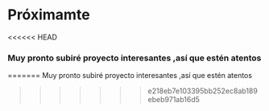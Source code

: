 # Próximamte

<<<<<< HEAD
### Muy pronto subiré proyecto interesantes ,así que estén atentos
=======
 Muy pronto subiré proyecto interesantes ,así que estén atentos
>>>>>>> e218eb7e103395bb252ec8ab189ebeb971ab16d5
